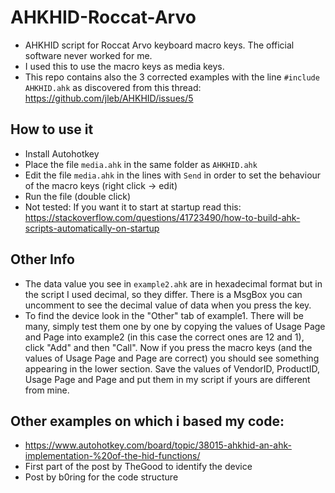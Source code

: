 # AHKHID-Roccat-Arvo
- AHKHID script for Roccat Arvo keyboard macro keys. The official software never worked for me.
- I used this to use the macro keys as media keys.
- This repo contains also the 3 corrected examples with the line `#include AHKHID.ahk` as discovered from this thread:  https://github.com/jleb/AHKHID/issues/5
## How to use it
- Install Autohotkey
- Place the file `media.ahk` in the same folder as `AHKHID.ahk`
- Edit the file `media.ahk` in the lines with `Send` in order to set the behaviour of the macro keys (right click -> edit)
- Run the file (double click)
- Not tested: If you want it to start at startup read this: https://stackoverflow.com/questions/41723490/how-to-build-ahk-scripts-automatically-on-startup
## Other Info
- The data value you see in `example2.ahk` are in hexadecimal format but in the script I used decimal, so they differ. There is a MsgBox you can uncomment to see the decimal value of data when you press the key.
- To find the device look in the "Other" tab of example1. There will be many, simply test them one by one by copying the values of Usage Page and Page into example2 (in this case the correct ones are 12 and 1), click "Add" and then "Call". Now if you press the macro keys (and the values of Usage Page and Page are correct) you should see something appearing in the lower section. Save the values of VendorID, ProductID, Usage Page and Page and put them in my script if yours are different from mine.
## Other examples on which i based my code:
- https://www.autohotkey.com/board/topic/38015-ahkhid-an-ahk-implementation-%20of-the-hid-functions/
- First part of the post by TheGood to identify the device
- Post by b0ring for the code structure
